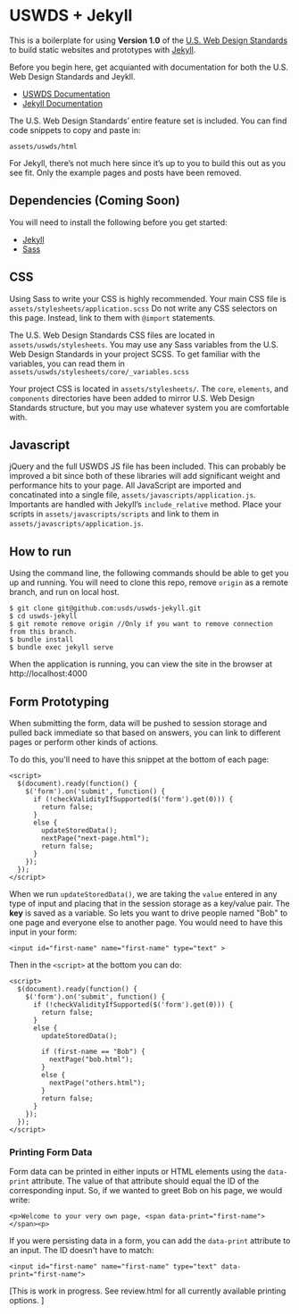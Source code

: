 # USWDS + Jekyll

This is a boilerplate for using **Version 1.0** of the [U.S. Web Design Standards](https://standards.usa.gov/) to build static websites and prototypes with [Jekyll](https://jekyllrb.com/).

Before you begin here, get acquianted with documentation for both the U.S. Web Design Standards and Jeykll.
- [USWDS Documentation](https://standards.usa.gov/getting-started/)
- [Jekyll Documentation](https://jekyllrb.com/docs/home/)

The U.S. Web Design Standards’ entire feature set is included. You can find code snippets to copy and paste in:

```
assets/uswds/html
```

For Jekyll, there’s not much here since it’s up to you to build this out as you see fit. Only the example pages and posts have been removed.

## Dependencies (Coming Soon)
You will need to install the following before you get started:
- [Jekyll](https://jekyllrb.com/docs/installation/)
- [Sass](http://sass-lang.com/install)

## CSS
Using Sass to write your CSS is highly recommended. Your main CSS file is `assets/stylesheets/application.scss` Do not write any CSS selectors on this page. Instead, link to them with `@import` statements.

The U.S. Web Design Standards CSS files are located in `assets/uswds/stylesheets`. You may use any Sass variables from the U.S. Web Design Standards in your project SCSS. To get familiar with the variables, you can read them in `assets/uswds/stylesheets/core/_variables.scss`

Your project CSS is located in  `assets/stylesheets/`. The `core`, `elements`, and `components` directories have been added to mirror U.S. Web Design Standards structure, but you may use whatever system you are comfortable with.

## Javascript
jQuery and the full USWDS JS file has been included. This can probably be improved a bit since both of these libraries will add significant weight and performance hits to your page. All JavaScript are imported and concatinated into a single file, `assets/javascripts/application.js`. Importants are handled with Jekyll’s `include_relative` method. Place your scripts in `assets/javascripts/scripts` and link to them in `assets/javascripts/application.js`.

## How to run
Using the command line, the following commands should be able to get you up and running. You will need to clone this repo, remove `origin` as a remote branch, and run on local host.

```
$ git clone git@github.com:usds/uswds-jekyll.git
$ cd uswds-jekyll
$ git remote remove origin //Only if you want to remove connection from this branch.
$ bundle install
$ bundle exec jekyll serve
```

When the application is running, you can view the site in the browser at http://localhost:4000

## Form Prototyping

When submitting the form, data will be pushed to session storage and pulled back immediate so that based on answers, you can link to different pages or perform other kinds of actions.

To do this, you'll need to have this snippet at the bottom of each page:

```
<script>
  $(document).ready(function() {
    $('form').on('submit', function() {
      if (!checkValidityIfSupported($('form').get(0))) {
        return false;
      }
      else {
        updateStoredData();
        nextPage("next-page.html");
        return false;
      }
    });
  });
</script>
```

When we run `updateStoredData()`, we are taking the `value` entered in any type of input and placing that in the session storage as a key/value pair. The **key** is saved as a variable. So lets you want to drive people named "Bob" to one page and everyone else to another page. You would need to have this input in your form:

```
<input id="first-name" name="first-name" type="text" >
```

Then in the `<script>` at the bottom you can do:
```
<script>
  $(document).ready(function() {
    $('form').on('submit', function() {
      if (!checkValidityIfSupported($('form').get(0))) {
        return false;
      }
      else {
        updateStoredData();

        if (first-name == "Bob") {
          nextPage("bob.html");
        }
        else {
          nextPage("others.html");
        }
        return false;
      }
    });
  });
</script>
```

### Printing Form Data
Form data can be printed in either inputs or HTML elements using the `data-print` attribute. The value of that attribute should equal the ID of the corresponding input. So, if we wanted to greet Bob on his page, we would write:

```
<p>Welcome to your very own page, <span data-print="first-name"></span><p>
```

If you were persisting data in a form, you can add the `data-print` attribute to an input. The ID doesn't have to match:
```
<input id="first-name" name="first-name" type="text" data-print="first-name">
```

[This is work in progress. See review.html for all currently available printing options. ]
